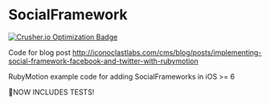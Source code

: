 SocialFramework
===============
[![Crusher.io Optimization Badge](http://crusher.io/repo/iconoclastlabs/socialframework/badge)](http://crusher.io/repo/iconoclastlabs/socialframework)

Code for blog post http://iconoclastlabs.com/cms/blog/posts/implementing-social-framework-facebook-and-twitter-with-rubymotion

RubyMotion example code for adding SocialFrameworks in iOS >= 6

:muscle:NOW INCLUDES TESTS!
